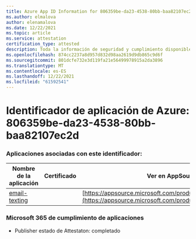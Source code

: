 ```yaml
---
title: Azure App ID Information for 806359be-da23-4538-80bb-baa82107ec2d
ms.author: elmalova
author: elenamalova
ms.date: 12/22/2021
ms.topic: article
ms.service: attestation
certification_type: attested
description: Toda la información de seguridad y cumplimiento disponible para 806359be-da23-4538-80bb-baa82107ec2d.
ms.openlocfilehash: 874cc2237a8d957d832d98aa2619d9db865c9d6f
ms.sourcegitcommit: 801dcfe732e3d119fa21e56499978915a2da3896
ms.translationtype: MT
ms.contentlocale: es-ES
ms.lasthandoff: 12/22/2021
ms.locfileid: "61592541"
---
```

# <a name="azure-app-id-806359be-da23-4538-80bb-baa82107ec2d"></a>Identificador de aplicación de Azure: 806359be-da23-4538-80bb-baa82107ec2d


### <a name="apps-associated-with-this-id"></a>Aplicaciones asociadas con este identificador:
| **Nombre de la aplicación** | **Certificado** | **Ver en AppSource** |
|--------------|---------------|-----------------------|
| [email-texting](https://docs.microsoft.com/microsoft-365-app-certification/forward/WA200003086) |  | [https://appsource.microsoft.com/product/office/WA200003086](https://appsource.microsoft.com/product/office/WA200003086) |

### <a name="microsoft-365-app-compliance-status"></a>Microsoft 365 de cumplimiento de aplicaciones
- Publisher estado de Attestaton: completado
